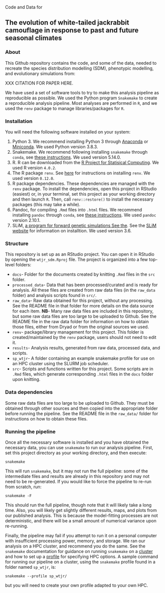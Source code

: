Code and Data for

## The evolution of white-tailed jackrabbit camouflage in response to past and future seasonal climates

### About

This Github repository contains the code, and some of the data, needed to recreate the species distribution modelling (SDM), phenotypic modelling, and evolutionary simulations from:

XXX CITATION FOR PAPER HERE. 

We have used a set of software tools to try to make this analysis pipeline as reproducible as possible. We used the Python program `Snakemake` to create a reproducible analysis pipeline. Most analyses are performed in `R`, and we used the `renv` package to manage libraries/packages for `R`. 

### Installation

You will need the following software installed on your system:

1. Python 3. We recommend installing Python 3 through [Anaconda](https://www.anaconda.com) or [Miniconda](https://docs.conda.io/en/latest/miniconda.html). We used Python version 3.8.3. 
2. Snakemake. We recommend following installing `snakemake` through `conda`, see [these instructions](https://snakemake.readthedocs.io/en/stable/getting_started/installation.html). We used version 5.14.0.
3. R. R can be downloaded from the [R Project for Statisical Computing](https://www.r-project.org). We used R version `4.0.2`. 
4. The R package `renv`. See [here](https://rstudio.github.io/renv/index.html) for instructions on installing `renv`. We used version `0.12.0`. 
5. R package dependencies. These dependencies are managed with the `renv` package. To install the dependencies, open this project in RStudio (easiest) or, in your terminal, set this project as your working directory and then launch `R`. Then, call `renv::restore()` to install the necessary packages (this may take a while). 
6. Pandoc, for compiling `.Rmd` files into `.html` files. We recommend installing `pandoc` through `conda`, see [these instructions](https://anaconda.org/conda-forge/pandoc). We used `pandoc` version 2.10.1.
7. SLiM, [a program for forward genetic simulations See the](https://academic.oup.com/mbe/article/36/3/632/5229931?login=true). See the  [SLiM website](https://messerlab.org/slim/) for information on installtion. We used version 3.6. 

### Structure

This repository is set up as an RStudio project. You can open it in RStudio by opening the `wtjr_sdm.Rproj` file. The project is organized into a few top-level folders:

* `docs`- Folder for the documents created by knitting `.Rmd` files in the `src` folder. 
* `processed_data`- Data that has been processed/curated and is ready for analysis. All these files are created from raw data files (in the `raw_data` folder) and analysis scripts found in `src/`.
* `raw_data`- Raw data obtained for this project, without any processing. See the README file in that folder for more details on the data source for each item. **NB**- Many raw data files are included in this repository, but some raw data files are too large to be uploaded to Github. See the README file in the raw data folder for information on how to obtain those files, either from Dryad or from the original sources we used. 
* `renv`- package/library management for this project. This folder is created/maintained by the `renv` package, users should not need to edit it. 
* `results`- Analysis results, generated from raw data, processed data, and scripts. 
* `sp_wtjr`- A folder containing an example snakemake profile for use on an HPC cluster using the SLURM job scheduler. 
* `src`- Scripts and functions written for this project. Some scripts are in `.Rmd` files, which generate corresponding `.html` files in the `docs` folder upon knitting. 

### Data dependencies

Some raw data files are too large to be uploaded to Github. They must be obtained through other sources and then copied into the appropriate folder before running the pipeline. See the README file in the `raw_data/` folder for instructions on how to obtain these files. 

### Running the pipeline

Once all the necessary software is installed and you have obtained the necessary data, you can use `snakemake` to run our analysis pipeline. First, set this project directory as your working directory, and then execute:

```
snakemake
```

This will run `snakemake`, but it may not run the full pipeline: some of the intermediate files and results are already in this repository and may not need to be re-generated. If you would like to force the pipeline to re-run from scratch, run:

```
snakemake -F
```

This should run the full pipeline, though note that it will likely take a long time. Also, you will likely get slightly different results, maps, and plots from our published analysis. This is because the model-fitting processes are not deterministic, and there will be a small amount of numerical variance upon re-running. 


Finally, the pipeline may fail if you attempt to run it on a personal computer with insufficient processing power, memory, and storage. We ran our analysis on a HPC cluster, and recommend you do the same. See the `snakemake` documentation for guidance on running `snakemake` on a [cluster](https://snakemake.readthedocs.io/en/stable/executing/cluster.html) and how to set up a [profile](https://snakemake.readthedocs.io/en/stable/executing/cli.html#profiles) for specifying HPC options. A sample command for running our pipeline on a cluster, using the `snakemake` profile found in a folder named `sp_wtjr`, is:

```
snakemake --profile sp_wtjr/
```

but you will need to create your own profile adapted to your own HPC. 

